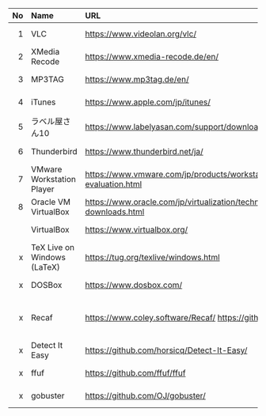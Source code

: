 |No|Name|URL|LatestVersion|LastUpdate| Remarks|
|--:|:--|:--|:--|:--|:--|
|  1| VLC | https://www.videolan.org/vlc/ | 3.0.17.4 | 2022-04-19 | Video Viewer |
|  2| XMedia Recode | https://www.xmedia-recode.de/en/ | 3.5.5.8 | 2022-06-03 |
|  3| MP3TAG | https://www.mp3tag.de/en/ | 3.16 | 2022-05-30 |
|  4| iTunes | https://www.apple.com/jp/itunes/ | 12.12.3.5 | 2022-03-09 |
|  5| ラベル屋さん10 | https://www.labelyasan.com/support/download/ | 1.3.3| 2021-10-26 | 
|  6| Thunderbird | https://www.thunderbird.net/ja/ | 91.10.0 | 2022-05-31 |
|  7| VMware Workstation Player | https://www.vmware.com/jp/products/workstation-player/workstation-player-evaluation.html | 16.2.3 | |
|  8| Oracle VM VirtualBox | https://www.oracle.com/jp/virtualization/technologies/vm/downloads/virtualbox-downloads.html | 6.1.14 | |
|   | VirtualBox | https://www.virtualbox.org/ | 6.1.34 | 2022-04-19 |
|  x| TeX Live on Windows (LaTeX) | https://tug.org/texlive/windows.html | | |
|  x| DOSBox | https://www.dosbox.com/ | 0.74-3 | 2019-06-26 | 
|  x| Recaf | https://www.coley.software/Recaf/    https://github.com/Col-E/Recaf | 2.21.13 | 2022-03-29 | Java Binary Code Editor |
|  x| Detect It Easy | https://github.com/horsicq/Detect-It-Easy/ | 3.05 | 2022-06-17 | File Type Detection |
|  x| ffuf | https://github.com/ffuf/ffuf | 1.5.0 | 2022-05-19 |
|  x| gobuster | https://github.com/OJ/gobuster/ | 3.1.0 | 2020-10-19 |
